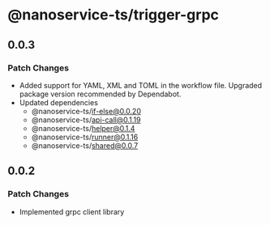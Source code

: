 # @nanoservice-ts/trigger-grpc

## 0.0.3

### Patch Changes

- Added support for YAML, XML and TOML in the workflow file. Upgraded package version recommended by Dependabot.
- Updated dependencies
  - @nanoservice-ts/if-else@0.0.20
  - @nanoservice-ts/api-call@0.1.19
  - @nanoservice-ts/helper@0.1.4
  - @nanoservice-ts/runner@0.1.16
  - @nanoservice-ts/shared@0.0.7

## 0.0.2

### Patch Changes

- Implemented grpc client library
